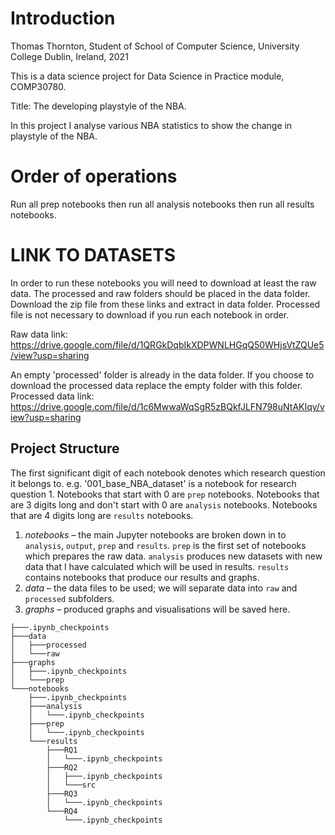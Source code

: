 # Introduction

Thomas Thornton, Student of School of Computer Science, University College Dublin, Ireland, 2021

This is a data science project for Data Science in Practice module, COMP30780.

Title: The developing playstyle of the NBA.

In this project I analyse various NBA statistics to show the change in playstyle of the NBA.

# Order of operations
Run all prep notebooks then
run all analysis notebooks then
run all results notebooks.

# LINK TO DATASETS
In order to run these notebooks you will need to download at least the raw data.
The processed and raw folders should be placed in the data folder.
Download the zip file from these links and extract in data folder.
Processed file is not necessary to download if you run each notebook in order.

Raw data link: https://drive.google.com/file/d/1QRGkDqbIkXDPWNLHGqQ50WHjsVtZQUe5/view?usp=sharing

An empty 'processed' folder is already in the data folder. If you choose to
download the processed data replace the empty folder with this folder.
Processed data link: https://drive.google.com/file/d/1c6MwwaWqSgR5zBQkfJLFN798uNtAKIqy/view?usp=sharing

## Project Structure
The first significant digit of each notebook denotes which research question it belongs to. e.g. '001_base_NBA_dataset' is a notebook for research question 1.
Notebooks that start with 0 are `prep` notebooks.
Notebooks that are 3 digits long and don't start with 0 are `analysis` notebooks.
Notebooks that are 4 digits long are `results` notebooks.

1. _notebooks_ – the main Jupyter notebooks are broken down in to `analysis`, `output`, `prep` and `results`. `prep` is the first set of notebooks which prepares the raw data. `analysis` produces new datasets with new data that I have calculated which will be used in results. `results` contains notebooks that produce our results and graphs.
2. _data_ – the data files to be used; we will separate data into `raw` and `processed` subfolders.
3. _graphs_ – produced graphs and visualisations will be saved here.

```
├───.ipynb_checkpoints
├───data
│   ├───processed
│   └───raw
├───graphs
│   ├───.ipynb_checkpoints
│   └───prep
└───notebooks
    ├───.ipynb_checkpoints
    ├───analysis
    │   └───.ipynb_checkpoints
    ├───prep
    │   └───.ipynb_checkpoints
    └───results
        ├───RQ1
        │   └───.ipynb_checkpoints
        ├───RQ2
        │   ├───.ipynb_checkpoints
        │   └───src
        ├───RQ3
        │   └───.ipynb_checkpoints
        └───RQ4
            └───.ipynb_checkpoints
 ```
